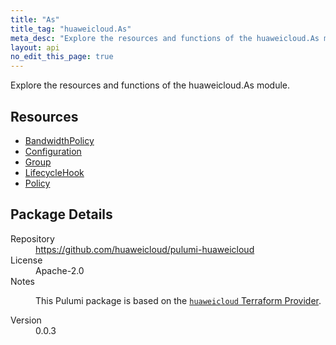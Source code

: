```yaml
---
title: "As"
title_tag: "huaweicloud.As"
meta_desc: "Explore the resources and functions of the huaweicloud.As module."
layout: api
no_edit_this_page: true
---
```


<!-- WARNING: this file was generated by Pulumi Docs Generator. -->
<!-- Do not edit by hand unless you're certain you know what you are doing! -->

Explore the resources and functions of the huaweicloud.As module.

<h2 id="resources">Resources</h2>
<ul class="api">
    <li><a href="bandwidthpolicy" title="BandwidthPolicy"><span class="api-symbol api-symbol--resource"></span>BandwidthPolicy</a></li>
    <li><a href="configuration" title="Configuration"><span class="api-symbol api-symbol--resource"></span>Configuration</a></li>
    <li><a href="group" title="Group"><span class="api-symbol api-symbol--resource"></span>Group</a></li>
    <li><a href="lifecyclehook" title="LifecycleHook"><span class="api-symbol api-symbol--resource"></span>LifecycleHook</a></li>
    <li><a href="policy" title="Policy"><span class="api-symbol api-symbol--resource"></span>Policy</a></li>
</ul>

<h2 id="package-details">Package Details</h2>
<dl class="package-details">
	<dt>Repository</dt>
	<dd><a href="https://github.com/huaweicloud/pulumi-huaweicloud">https://github.com/huaweicloud/pulumi-huaweicloud</a></dd>
	<dt>License</dt>
	<dd>Apache-2.0</dd>
	<dt>Notes</dt>
	<dd><p>This Pulumi package is based on the <a href="https://github.com/huaweicloud/terraform-provider-huaweicloud"><code>huaweicloud</code> Terraform Provider</a>.</p>
</dd>
	<dt>Version</dt>
	<dd>0.0.3</dd>
</dl>

